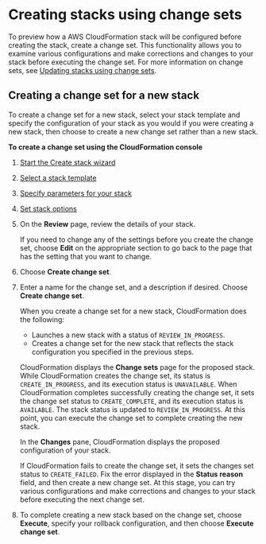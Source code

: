 # Creating stacks using change sets<a name="cfn-console-create-stacks-changesets"></a>

To preview how a AWS CloudFormation stack will be configured before creating the stack, create a change set\. This functionality allows you to examine various configurations and make corrections and changes to your stack before executing the change set\. For more information on change sets, see [Updating stacks using change sets](using-cfn-updating-stacks-changesets.md)\.

## Creating a change set for a new stack<a name="cfn-console-create-stacks-changesets-create-new-stack"></a>

To create a change set for a new stack, select your stack template and specify the configuration of your stack as you would if you were creating a new stack, then choose to create a new change set rather than a new stack\.

**To create a change set using the CloudFormation console**

1. [Start the Create stack wizard](cfn-console-create-stack.md)

1. [Select a stack template](cfn-using-console-create-stack-template.md)

1. [Specify parameters for your stack](cfn-using-console-create-stack-parameters.md)

1. [Set stack options](cfn-console-add-tags.md)

1. On the **Review** page, review the details of your stack\.

   If you need to change any of the settings before you create the change set, choose **Edit** on the appropriate section to go back to the page that has the setting that you want to change\.

1. Choose **Create change set**\.

1. Enter a name for the change set, and a description if desired\. Choose **Create change set**\.

   When you create a change set for a new stack, CloudFormation does the following:
   + Launches a new stack with a status of `REVIEW_IN_PROGRESS`\.
   + Creates a change set for the new stack that reflects the stack configuration you specified in the previous steps\.

   CloudFormation displays the **Change sets** page for the proposed stack\. While CloudFormation creates the change set, its status is `CREATE_IN_PROGRESS`, and its execution status is `UNAVAILABLE`\. When CloudFormation completes successfully creating the change set, it sets the change set status to `CREATE_COMPLETE`, and its execution status is `AVAILABLE`\. The stack status is updated to `REVIEW_IN_PROGRESS`\. At this point, you can execute the change set to complete creating the new stack\.

   In the **Changes** pane, CloudFormation displays the proposed configuration of your stack\.

   If CloudFormation fails to create the change set, it sets the changes set status to `CREATE_FAILED`\. Fix the error displayed in the **Status reason** field, and then create a new change set\. At this stage, you can try various configurations and make corrections and changes to your stack before executing the next change set\.

1. To complete creating a new stack based on the change set, choose **Execute**, specify your rollback configuration, and then choose **Execute change set**\.